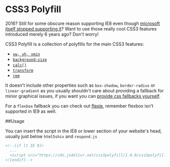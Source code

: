 CSS3 Polyfill
=============

2016? Still for some obscure reason supporting IE8 even though [microsoft itself stopped supporting it](https://www.reddit.com/r/web_design/comments/3nz4fc/microsoft_stops_supporting_internet_explorer_8910/)? Want to use those really cool CSS3 features introduced merely 6 years ago? Don't worry!

CSS3 Polyfill is a collection of polyfills for the main CSS3 features:

- [`vw, vh, vmin`](https://github.com/saabi/vminpoly)
- [`background-size`](https://github.com/Metafalica/background-size-emu)
- [`calc()`](https://github.com/closingtag/calc-polyfill)
- [`transform`](https://github.com/pbakaus/transformie)
- [`rem`](https://github.com/chuckcarpenter/REM-unit-polyfill)

It doesn't include other properties such as `box-shadow`, `border-radius` or `linear-gradient` as you usually shouldn't care about providing a fallback for minor graphical issues, if you want you can [provide css fallbacks yourself](https://css-tricks.com/css3-gradients/).

For a `flexbox` fallback you can check out [flexie](https://github.com/doctyper/flexie), remember flexbox isn't supported in IE9 as well.

##Usage

You can insert the script in the IE8 or lower section of your website's head, usually just below `html5shiv` and `respond.js`

```html
<!--[if lt IE 9]>
  ...
  <script src="https://cdn.jsdelivr.net/css3polyfill/1.0.0/css3polyfill.min.js"></script>
<![endif]-->
```
